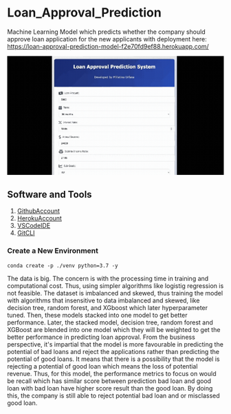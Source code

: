 # Loan_Approval_Prediction
Machine Learning Model which predicts whether the company should approve loan application for the new applicants with deployment here: https://loan-approval-prediction-model-f2e70fd9ef88.herokuapp.com/

![Loan Approval Prediction Model](./assets/loan_gif.gif)


## Software and Tools
1. [GithubAccount](https://github.com)
2. [HerokuAccount](https://heroku.com)
3. [VSCodeIDE](https://code.visualstudio.com/)
4. [GitCLI](https://git-scm.com/book/en/v2/Getting-Started-The-Command-Line)

### Create a New Environment


```
conda create -p ./venv python=3.7 -y
```


The data is big. The concern is with the processing time in training and computational cost. Thus, using simpler algorithms like logistig regression is not feasible. The dataset is imbalanced and skewed, thus training the model with algorithms that insensitive to data imbalanced and skewed, like decision tree, random forest, and XGboost which later hyperparameter tuned. Then, these models stacked into one model to get better performance. Later, the stacked model, decision tree, random forest and XGBoost are blended into one model which they will be weighted to get the better performance in predicting loan approval. From the business perspective, it's impartial that the model is more favourable in predicting the potential of bad loans and reject the applications rather than predicting the potential of good loans. It means that there is a possibility that the model is rejecting a potential of good loan which means the loss of potential revenue. Thus, for this model, the performance metrics to focus on would be recall which has similar score between prediction bad loan and good loan with bad loan have higher score result than the good loan. By doing this, the company is still able to reject potential bad loan and or misclassed good loan. 






